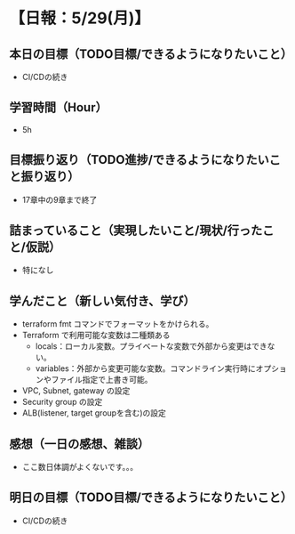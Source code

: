 # 【日報：5/29(月)】
## 本日の目標（TODO目標/できるようになりたいこと）
- CI/CDの続き
## 学習時間（Hour）
- 5h
## 目標振り返り（TODO進捗/できるようになりたいこと振り返り）
- 17章中の9章まで終了
## 詰まっていること（実現したいこと/現状/行ったこと/仮説）
- 特になし
## 学んだこと（新しい気付き、学び）
- terraform fmt コマンドでフォーマットをかけられる。
- Terraform で利用可能な変数は二種類ある
  - locals：ローカル変数。プライベートな変数で外部から変更はできない。
  - variables：外部から変更可能な変数。コマンドライン実行時にオプションやファイル指定で上書き可能。
- VPC, Subnet, gateway の設定
- Security group の設定
- ALB(listener, target groupを含む)の設定
## 感想（一日の感想、雑談）
- ここ数日体調がよくないです。。。
## 明日の目標（TODO目標/できるようになりたいこと）
- CI/CDの続き
